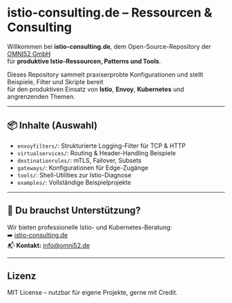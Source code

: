 # istio-consulting.de – Ressourcen & Consulting

Willkommen bei **istio-consulting.de**, dem Open-Source-Repository der [OMNI52 GmbH](https://omni52.de)  
für **produktive Istio-Ressourcen, Patterns und Tools**.

Dieses Repository sammelt praxiserprobte Konfigurationen und stellt Beispiele, Filter und Skripte bereit  
für den produktiven Einsatz von **Istio**, **Envoy**, **Kubernetes** und angrenzenden Themen.

---

## 📦 Inhalte (Auswahl)

- `envoyfilters/`: Strukturierte Logging-Filter für TCP & HTTP
- `virtualservices/`: Routing & Header-Handling Beispiele
- `destinationrules/`: mTLS, Failover, Subsets
- `gateways/`: Konfigurationen für Edge-Zugänge
- `tools/`: Shell-Utilities zur Istio-Diagnose
- `examples/`: Vollständige Beispielprojekte

---

## 💼 Du brauchst Unterstützung?

Wir bieten professionelle Istio- und Kubernetes-Beratung:  
➡️ [istio-consulting.de](https://istio-consulting.de)  
📬 **Kontakt:** [info@omni52.de](mailto:info@omni52.de)

---

## Lizenz

MIT License – nutzbar für eigene Projekte, gerne mit Credit.